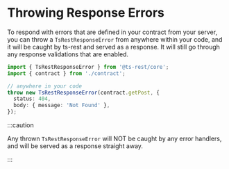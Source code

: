 # Throwing Response Errors

To respond with errors that are defined in your contract from your server, you can throw a `TsRestResponseError` from anywhere within your code,
and it will be caught by ts-rest and served as a response. It will still go through any response validations that are enabled.

```typescript
import { TsRestResponseError } from '@ts-rest/core';
import { contract } from './contract';

// anywhere in your code
throw new TsRestResponseError(contract.getPost, {
  status: 404,
  body: { message: 'Not Found' },
});
```

:::caution

Any thrown `TsRestResponseError` will NOT be caught by any error handlers, and will be served as a response straight away.

:::
